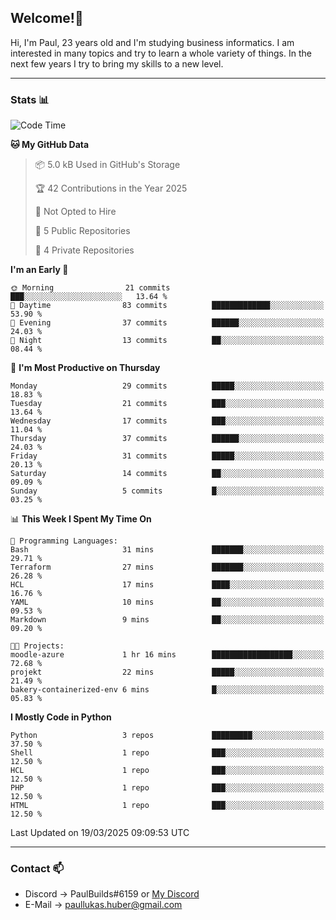 ## Welcome!👋

Hi, I'm Paul, 23 years old and I'm studying business informatics. I am interested in many topics and try to learn a whole variety of things. In the next few years I try to bring my skills to a new level.

---
### Stats 📊

<!--START_SECTION:waka-->
![Code Time](http://img.shields.io/badge/Code%20Time-99%20hrs%2047%20mins-blue)

**🐱 My GitHub Data** 

> 📦 5.0 kB Used in GitHub's Storage 
 > 
> 🏆 42 Contributions in the Year 2025
 > 
> 🚫 Not Opted to Hire
 > 
> 📜 5 Public Repositories 
 > 
> 🔑 4 Private Repositories 
 > 
**I'm an Early 🐤** 

```text
🌞 Morning                21 commits          ███░░░░░░░░░░░░░░░░░░░░░░   13.64 % 
🌆 Daytime                83 commits          █████████████░░░░░░░░░░░░   53.90 % 
🌃 Evening                37 commits          ██████░░░░░░░░░░░░░░░░░░░   24.03 % 
🌙 Night                  13 commits          ██░░░░░░░░░░░░░░░░░░░░░░░   08.44 % 
```
📅 **I'm Most Productive on Thursday** 

```text
Monday                   29 commits          █████░░░░░░░░░░░░░░░░░░░░   18.83 % 
Tuesday                  21 commits          ███░░░░░░░░░░░░░░░░░░░░░░   13.64 % 
Wednesday                17 commits          ███░░░░░░░░░░░░░░░░░░░░░░   11.04 % 
Thursday                 37 commits          ██████░░░░░░░░░░░░░░░░░░░   24.03 % 
Friday                   31 commits          █████░░░░░░░░░░░░░░░░░░░░   20.13 % 
Saturday                 14 commits          ██░░░░░░░░░░░░░░░░░░░░░░░   09.09 % 
Sunday                   5 commits           █░░░░░░░░░░░░░░░░░░░░░░░░   03.25 % 
```


📊 **This Week I Spent My Time On** 

```text
💬 Programming Languages: 
Bash                     31 mins             ███████░░░░░░░░░░░░░░░░░░   29.71 % 
Terraform                27 mins             ███████░░░░░░░░░░░░░░░░░░   26.28 % 
HCL                      17 mins             ████░░░░░░░░░░░░░░░░░░░░░   16.76 % 
YAML                     10 mins             ██░░░░░░░░░░░░░░░░░░░░░░░   09.53 % 
Markdown                 9 mins              ██░░░░░░░░░░░░░░░░░░░░░░░   09.20 % 

🐱‍💻 Projects: 
moodle-azure             1 hr 16 mins        ██████████████████░░░░░░░   72.68 % 
projekt                  22 mins             █████░░░░░░░░░░░░░░░░░░░░   21.49 % 
bakery-containerized-env 6 mins              █░░░░░░░░░░░░░░░░░░░░░░░░   05.83 % 
```

**I Mostly Code in Python** 

```text
Python                   3 repos             █████████░░░░░░░░░░░░░░░░   37.50 % 
Shell                    1 repo              ███░░░░░░░░░░░░░░░░░░░░░░   12.50 % 
HCL                      1 repo              ███░░░░░░░░░░░░░░░░░░░░░░   12.50 % 
PHP                      1 repo              ███░░░░░░░░░░░░░░░░░░░░░░   12.50 % 
HTML                     1 repo              ███░░░░░░░░░░░░░░░░░░░░░░   12.50 % 
```




 Last Updated on 19/03/2025 09:09:53 UTC
<!--END_SECTION:waka-->

---
### Contact 📫

* Discord -> PaulBuilds#6159 or [My Discord](https://discord.gg/7kq6UnB)
* E-Mail -> paullukas.huber@gmail.com
